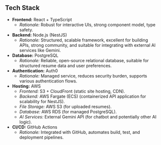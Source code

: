 ## Tech Stack

- **Frontend:** React + TypeScript
  - *Rationale:* Robust for interactive UIs, strong component model, type safety.
- **Backend:** Node.js (NestJS)
  - *Rationale:* Structured, scalable framework, excellent for building APIs, strong community, and suitable for integrating with external AI services like Gemini.
- **Database:** PostgreSQL
  - *Rationale:* Reliable, open-source relational database, suitable for structured resume data and user preferences.
- **Authentication:** Auth0
  - *Rationale:* Managed service, reduces security burden, supports various authentication flows.
- **Hosting:** AWS
  - *Frontend:* S3 + CloudFront (static site hosting, CDN).
  - *Backend:* AWS Fargate (ECS) (containerized API application for scalability for NestJS).
  - *File Storage:* AWS S3 (for uploaded resumes).
  - *Database:* AWS RDS (for managed PostgreSQL).
  - *AI Services:* External Gemini API (for chatbot and potentially other AI logic).
- **CI/CD:** GitHub Actions
  - *Rationale:* Integrated with GitHub, automates build, test, and deployment pipelines.